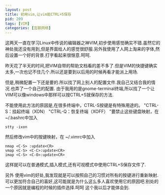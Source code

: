 ```yaml
---
layout: post
title: 初用vim,让vim能CTRL+S保存
pid: 209
tags: [VIM]
categories: [互联网络]
---
```

这两天一直在学习Linux中传说的编辑器之神VIM,初步使用感觉确实不错.虽然它的神处我还没有用到,但是界面给人的感觉很舒服.另外我使用了人网上淘来的字体,然后设置一个好的背景.打字看起来很惬意.呵呵.

昨天花了半天的时间,把VIM自带的帮助文档看的差不多了.但是VIM的快捷键确实太多,一次也记不住几个.所以还是要到以后用的时候再看才能派上用场.

但是,稍微配置一下还是要的.所以找了网上别人的配置文件.我自己又结合我的情况.也弄了一个自己的配置.
由于我用的是gnome-terminal终端,所以找了一个让VIM可以像windows中那样可以按CTRL+S就保存的方法.

不能使用此方法的原因是,在很多终端中，CTRL-S按键是有特殊用途的。
"CTRL-S：挂起终端（XON）
"CTRL-Q：恢复终端（XOFF）
"要禁止这些键盘映射，在~/.bashrc中加入

    stty -ixon

然后修改vim中的按键映射，在 ~/.vimrc中加入

    nmap <C-S> :update<CR>
    vmap <C-S> <C-C>:update<CR>
    imap <C-S> <C-O>:update<CR>

这样就可以在普通模式,插入模式,还有可视模式中使用CTRL+S保存文件了.

另外 使用vim的好处,我发现就是可以按照自己的习惯对所有的按键进行重新映射.可以更加符合自己的喜好,这可能就是为什么这么多人喜欢使用它的原因吧.别处的一个原因就是编程的时候的插件选择.呵呵 这个我以后才能体会到.
